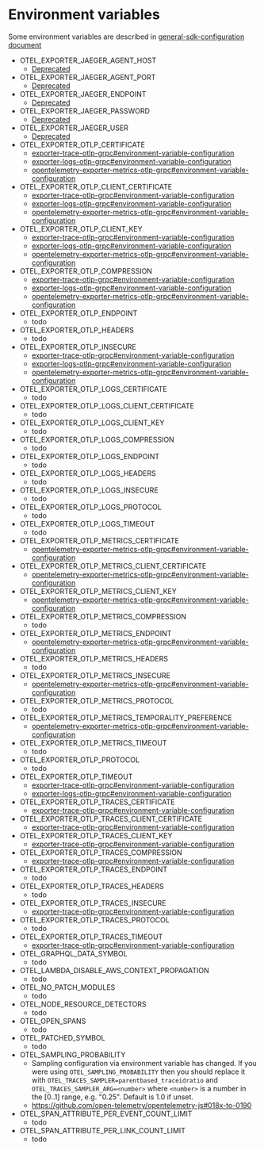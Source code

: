 # Environment variables

Some environment variables are described in [general-sdk-configuration document](https://github.com/open-telemetry/opentelemetry-specification/blob/main/specification/configuration/sdk-environment-variables.md#general-sdk-configuration)


* OTEL_EXPORTER_JAEGER_AGENT_HOST
  * [Deprecated](https://github.com/open-telemetry/opentelemetry-js/tree/main/packages/opentelemetry-exporter-jaeger#deprecated-opentelemetry-jaeger-trace-exporter-for-nodejs)
* OTEL_EXPORTER_JAEGER_AGENT_PORT
  * [Deprecated](https://github.com/open-telemetry/opentelemetry-js/tree/main/packages/opentelemetry-exporter-jaeger#deprecated-opentelemetry-jaeger-trace-exporter-for-nodejs)
* OTEL_EXPORTER_JAEGER_ENDPOINT
  * [Deprecated](https://github.com/open-telemetry/opentelemetry-js/tree/main/packages/opentelemetry-exporter-jaeger#deprecated-opentelemetry-jaeger-trace-exporter-for-nodejs)
* OTEL_EXPORTER_JAEGER_PASSWORD
  * [Deprecated](https://github.com/open-telemetry/opentelemetry-js/tree/main/packages/opentelemetry-exporter-jaeger#deprecated-opentelemetry-jaeger-trace-exporter-for-nodejs)
* OTEL_EXPORTER_JAEGER_USER
  * [Deprecated](https://github.com/open-telemetry/opentelemetry-js/tree/main/packages/opentelemetry-exporter-jaeger#deprecated-opentelemetry-jaeger-trace-exporter-for-nodejs)
* OTEL_EXPORTER_OTLP_CERTIFICATE
  * [exporter-trace-otlp-grpc#environment-variable-configuration](https://github.com/open-telemetry/opentelemetry-js/tree/main/experimental/packages/exporter-trace-otlp-grpc#environment-variable-configuration)
  * [exporter-logs-otlp-grpc#environment-variable-configuration](https://github.com/open-telemetry/opentelemetry-js/tree/main/experimental/packages/exporter-logs-otlp-grpc#environment-variable-configuration)
  * [opentelemetry-exporter-metrics-otlp-grpc#environment-variable-configuration](https://github.com/open-telemetry/opentelemetry-js/tree/main/experimental/packages/opentelemetry-exporter-metrics-otlp-grpc#environment-variable-configuration)
* OTEL_EXPORTER_OTLP_CLIENT_CERTIFICATE
  * [exporter-trace-otlp-grpc#environment-variable-configuration](https://github.com/open-telemetry/opentelemetry-js/tree/main/experimental/packages/exporter-trace-otlp-grpc#environment-variable-configuration)
  * [exporter-logs-otlp-grpc#environment-variable-configuration](https://github.com/open-telemetry/opentelemetry-js/tree/main/experimental/packages/exporter-logs-otlp-grpc#environment-variable-configuration)
  * [opentelemetry-exporter-metrics-otlp-grpc#environment-variable-configuration](https://github.com/open-telemetry/opentelemetry-js/tree/main/experimental/packages/opentelemetry-exporter-metrics-otlp-grpc#environment-variable-configuration)
* OTEL_EXPORTER_OTLP_CLIENT_KEY
  * [exporter-trace-otlp-grpc#environment-variable-configuration](https://github.com/open-telemetry/opentelemetry-js/tree/main/experimental/packages/exporter-trace-otlp-grpc#environment-variable-configuration)
  * [exporter-logs-otlp-grpc#environment-variable-configuration](https://github.com/open-telemetry/opentelemetry-js/tree/main/experimental/packages/exporter-logs-otlp-grpc#environment-variable-configuration)
  * [opentelemetry-exporter-metrics-otlp-grpc#environment-variable-configuration](https://github.com/open-telemetry/opentelemetry-js/tree/main/experimental/packages/opentelemetry-exporter-metrics-otlp-grpc#environment-variable-configuration)
* OTEL_EXPORTER_OTLP_COMPRESSION
  * [exporter-trace-otlp-grpc#environment-variable-configuration](https://github.com/open-telemetry/opentelemetry-js/tree/main/experimental/packages/exporter-trace-otlp-grpc#environment-variable-configuration)
  * [exporter-logs-otlp-grpc#environment-variable-configuration](https://github.com/open-telemetry/opentelemetry-js/tree/main/experimental/packages/exporter-logs-otlp-grpc#environment-variable-configuration)
  * [opentelemetry-exporter-metrics-otlp-grpc#environment-variable-configuration](https://github.com/open-telemetry/opentelemetry-js/tree/main/experimental/packages/opentelemetry-exporter-metrics-otlp-grpc#environment-variable-configuration)
* OTEL_EXPORTER_OTLP_ENDPOINT
  * todo
* OTEL_EXPORTER_OTLP_HEADERS
  * todo
* OTEL_EXPORTER_OTLP_INSECURE
  * [exporter-trace-otlp-grpc#environment-variable-configuration](https://github.com/open-telemetry/opentelemetry-js/tree/main/experimental/packages/exporter-trace-otlp-grpc#environment-variable-configuration)
  * [exporter-logs-otlp-grpc#environment-variable-configuration](https://github.com/open-telemetry/opentelemetry-js/tree/main/experimental/packages/exporter-logs-otlp-grpc#environment-variable-configuration)
  * [opentelemetry-exporter-metrics-otlp-grpc#environment-variable-configuration](https://github.com/open-telemetry/opentelemetry-js/tree/main/experimental/packages/opentelemetry-exporter-metrics-otlp-grpc#environment-variable-configuration)
* OTEL_EXPORTER_OTLP_LOGS_CERTIFICATE
  * todo
* OTEL_EXPORTER_OTLP_LOGS_CLIENT_CERTIFICATE
  * todo
* OTEL_EXPORTER_OTLP_LOGS_CLIENT_KEY
  * todo
* OTEL_EXPORTER_OTLP_LOGS_COMPRESSION
  * todo
* OTEL_EXPORTER_OTLP_LOGS_ENDPOINT
  * todo
* OTEL_EXPORTER_OTLP_LOGS_HEADERS
  * todo
* OTEL_EXPORTER_OTLP_LOGS_INSECURE
  * todo
* OTEL_EXPORTER_OTLP_LOGS_PROTOCOL
  * todo
* OTEL_EXPORTER_OTLP_LOGS_TIMEOUT
  * todo
* OTEL_EXPORTER_OTLP_METRICS_CERTIFICATE
  * [opentelemetry-exporter-metrics-otlp-grpc#environment-variable-configuration](https://github.com/open-telemetry/opentelemetry-js/tree/main/experimental/packages/opentelemetry-exporter-metrics-otlp-grpc#environment-variable-configuration)
* OTEL_EXPORTER_OTLP_METRICS_CLIENT_CERTIFICATE
  * [opentelemetry-exporter-metrics-otlp-grpc#environment-variable-configuration](https://github.com/open-telemetry/opentelemetry-js/tree/main/experimental/packages/opentelemetry-exporter-metrics-otlp-grpc#environment-variable-configuration)
* OTEL_EXPORTER_OTLP_METRICS_CLIENT_KEY
  * [opentelemetry-exporter-metrics-otlp-grpc#environment-variable-configuration](https://github.com/open-telemetry/opentelemetry-js/tree/main/experimental/packages/opentelemetry-exporter-metrics-otlp-grpc#environment-variable-configuration)
* OTEL_EXPORTER_OTLP_METRICS_COMPRESSION
  * todo
* OTEL_EXPORTER_OTLP_METRICS_ENDPOINT
  * [opentelemetry-exporter-metrics-otlp-grpc#environment-variable-configuration](https://github.com/open-telemetry/opentelemetry-js/tree/main/experimental/packages/opentelemetry-exporter-metrics-otlp-grpc#environment-variable-configuration)
* OTEL_EXPORTER_OTLP_METRICS_HEADERS
  * todo
* OTEL_EXPORTER_OTLP_METRICS_INSECURE
  * [opentelemetry-exporter-metrics-otlp-grpc#environment-variable-configuration](https://github.com/open-telemetry/opentelemetry-js/tree/main/experimental/packages/opentelemetry-exporter-metrics-otlp-grpc#environment-variable-configuration)
* OTEL_EXPORTER_OTLP_METRICS_PROTOCOL
  * todo
* OTEL_EXPORTER_OTLP_METRICS_TEMPORALITY_PREFERENCE
  * [opentelemetry-exporter-metrics-otlp-grpc#environment-variable-configuration](https://github.com/open-telemetry/opentelemetry-js/tree/main/experimental/packages/opentelemetry-exporter-metrics-otlp-grpc#environment-variable-configuration)
* OTEL_EXPORTER_OTLP_METRICS_TIMEOUT
  * todo
* OTEL_EXPORTER_OTLP_PROTOCOL
  * todo
* OTEL_EXPORTER_OTLP_TIMEOUT
  * [exporter-trace-otlp-grpc#environment-variable-configuration](https://github.com/open-telemetry/opentelemetry-js/tree/main/experimental/packages/exporter-trace-otlp-grpc#environment-variable-configuration)
  * [exporter-logs-otlp-grpc#environment-variable-configuration](https://github.com/open-telemetry/opentelemetry-js/tree/main/experimental/packages/exporter-logs-otlp-grpc#environment-variable-configuration)
* OTEL_EXPORTER_OTLP_TRACES_CERTIFICATE
  * [exporter-trace-otlp-grpc#environment-variable-configuration](https://github.com/open-telemetry/opentelemetry-js/tree/main/experimental/packages/exporter-trace-otlp-grpc#environment-variable-configuration)
* OTEL_EXPORTER_OTLP_TRACES_CLIENT_CERTIFICATE
  * [exporter-trace-otlp-grpc#environment-variable-configuration](https://github.com/open-telemetry/opentelemetry-js/tree/main/experimental/packages/exporter-trace-otlp-grpc#environment-variable-configuration)
* OTEL_EXPORTER_OTLP_TRACES_CLIENT_KEY
  * [exporter-trace-otlp-grpc#environment-variable-configuration](https://github.com/open-telemetry/opentelemetry-js/tree/main/experimental/packages/exporter-trace-otlp-grpc#environment-variable-configuration)
* OTEL_EXPORTER_OTLP_TRACES_COMPRESSION
  * [exporter-trace-otlp-grpc#environment-variable-configuration](https://github.com/open-telemetry/opentelemetry-js/tree/main/experimental/packages/exporter-trace-otlp-grpc#environment-variable-configuration)
* OTEL_EXPORTER_OTLP_TRACES_ENDPOINT
  * todo
* OTEL_EXPORTER_OTLP_TRACES_HEADERS
  * todo
* OTEL_EXPORTER_OTLP_TRACES_INSECURE
  * [exporter-trace-otlp-grpc#environment-variable-configuration](https://github.com/open-telemetry/opentelemetry-js/tree/main/experimental/packages/exporter-trace-otlp-grpc#environment-variable-configuration)
* OTEL_EXPORTER_OTLP_TRACES_PROTOCOL
  * todo
* OTEL_EXPORTER_OTLP_TRACES_TIMEOUT
  * [exporter-trace-otlp-grpc#environment-variable-configuration](https://github.com/open-telemetry/opentelemetry-js/tree/main/experimental/packages/exporter-trace-otlp-grpc#environment-variable-configuration)
* OTEL_GRAPHQL_DATA_SYMBOL
  * todo
* OTEL_LAMBDA_DISABLE_AWS_CONTEXT_PROPAGATION
  * todo
* OTEL_NO_PATCH_MODULES
  * todo
* OTEL_NODE_RESOURCE_DETECTORS
  * todo
* OTEL_OPEN_SPANS
  * todo
* OTEL_PATCHED_SYMBOL
  * todo
* OTEL_SAMPLING_PROBABILITY
  * Sampling configuration via environment variable has changed. If you were using `OTEL_SAMPLING_PROBABILITY` then you should replace it with `OTEL_TRACES_SAMPLER=parentbased_traceidratio` and `OTEL_TRACES_SAMPLER_ARG=<number>` where `<number>` is a number in the [0..1] range, e.g. "0.25". Default is 1.0 if unset.
  * https://github.com/open-telemetry/opentelemetry-js#018x-to-0190
* OTEL_SPAN_ATTRIBUTE_PER_EVENT_COUNT_LIMIT
  * todo
* OTEL_SPAN_ATTRIBUTE_PER_LINK_COUNT_LIMIT
  * todo
